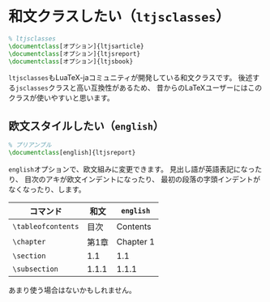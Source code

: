 # 和文クラスしたい（`ltjsclasses`）

```latex
% ltjsclasses
\documentclass[オプション]{ltjsarticle}
\documentclass[オプション]{ltjsreport}
\documentclass[オプション]{ltjsbook}
```

`ltjsclasses`もLuaTeX-jaコミュニティが開発している和文クラスです。
後述する`jsclasses`クラスと高い互換性があるため、
昔からのLaTeXユーザーにはこのクラスが使いやすいと思います。

## 欧文スタイルしたい（`english`）

```latex
% プリアンブル
\documentclass[english]{ltjsreport}
```

`english`オプションで、欧文組みに変更できます。
見出し語が英語表記になったり、
目次のアキが欧文インデントになったり、
最初の段落の字頭インデントがなくなったり、します。

| コマンド | 和文 | `english` |
|---|---|---|
| `\tableofcontents` | 目次 | Contents |
| `\chapter` | 第1章 | Chapter 1 |
| `\section` | 1.1 | 1.1 |
| `\subsection` | 1.1.1 | 1.1.1 |

あまり使う場合はないかもしれません。
